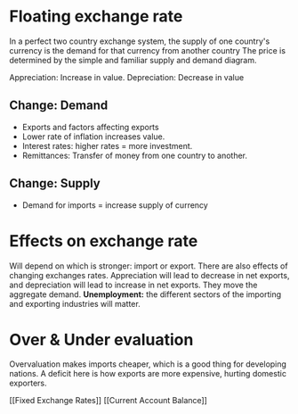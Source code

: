 # Floating exchange rate
In a perfect two country exchange system, the supply of one country's currency is the demand for that currency from another country
The price is determined by the simple and familiar supply and demand diagram.

Appreciation: Increase in value.
Depreciation: Decrease in value
## Change: Demand
- Exports and factors affecting exports
- Lower rate of inflation increases value.
- Interest rates: higher rates = more investment.
- Remittances: Transfer of money from one country to another.
## Change: Supply
- Demand for imports = increase supply of currency
# Effects on exchange rate
Will depend on which is stronger: import or export.
There are also effects of changing exchanges rates. Appreciation will lead to decrease in net exports, and depreciation will lead to increase in net exports. They move the aggregate demand.
**Unemployment:** the different sectors of the importing and exporting industries will matter.
# Over & Under evaluation
Overvaluation makes imports cheaper, which is a good thing for developing nations. A deficit here is how exports are more expensive, hurting domestic exporters.

[[Fixed Exchange Rates]]
[[Current Account Balance]]